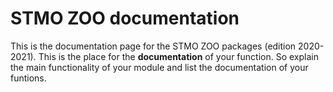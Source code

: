 # STMO ZOO documentation

This is the documentation page for the STMO ZOO packages (edition 2020-2021). This is the place for the **documentation**
of your function. So explain the main functionality of your module and list the documentation of your funtions.

```@contents
```
